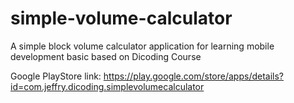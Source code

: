 # simple-volume-calculator
A simple block volume calculator application for learning mobile development basic based on Dicoding Course

Google PlayStore link: https://play.google.com/store/apps/details?id=com.jeffry.dicoding.simplevolumecalculator
